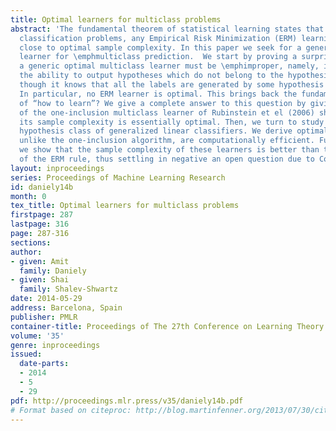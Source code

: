 ```yaml
---
title: Optimal learners for multiclass problems
abstract: 'The fundamental theorem of statistical learning states that for \emphbinary
  classification problems, any Empirical Risk Minimization (ERM) learning rule has
  close to optimal sample complexity. In this paper we seek for a generic optimal
  learner for \emphmulticlass prediction.  We start by proving a surprising result:
  a generic optimal multiclass learner must be \emphimproper, namely, it must have
  the ability to output hypotheses which do not belong to the hypothesis class, even
  though it knows that all the labels are generated by some hypothesis from the class.
  In particular, no ERM learner is optimal. This brings back the fundamental question
  of “how to learn”? We give a complete answer to this question by giving a new analysis
  of the one-inclusion multiclass learner of Rubinstein et el (2006) showing that
  its sample complexity is essentially optimal. Then, we turn to study the popular
  hypothesis class of generalized linear classifiers. We derive optimal learners that,
  unlike the one-inclusion algorithm, are computationally efficient. Furthermore,
  we show that the sample complexity of these learners is better than the sample complexity
  of the ERM rule, thus settling in negative an open question due to Collins (2005)'
layout: inproceedings
series: Proceedings of Machine Learning Research
id: daniely14b
month: 0
tex_title: Optimal learners for multiclass problems
firstpage: 287
lastpage: 316
page: 287-316
sections: 
author:
- given: Amit
  family: Daniely
- given: Shai
  family: Shalev-Shwartz
date: 2014-05-29
address: Barcelona, Spain
publisher: PMLR
container-title: Proceedings of The 27th Conference on Learning Theory
volume: '35'
genre: inproceedings
issued:
  date-parts:
  - 2014
  - 5
  - 29
pdf: http://proceedings.mlr.press/v35/daniely14b.pdf
# Format based on citeproc: http://blog.martinfenner.org/2013/07/30/citeproc-yaml-for-bibliographies/
---
```

